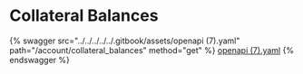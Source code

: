 # Collateral Balances

{% swagger src="../../../../../.gitbook/assets/openapi (7).yaml" path="/account/collateral_balances" method="get" %}
[openapi (7).yaml](<../../../../../.gitbook/assets/openapi (7).yaml>)
{% endswagger %}
